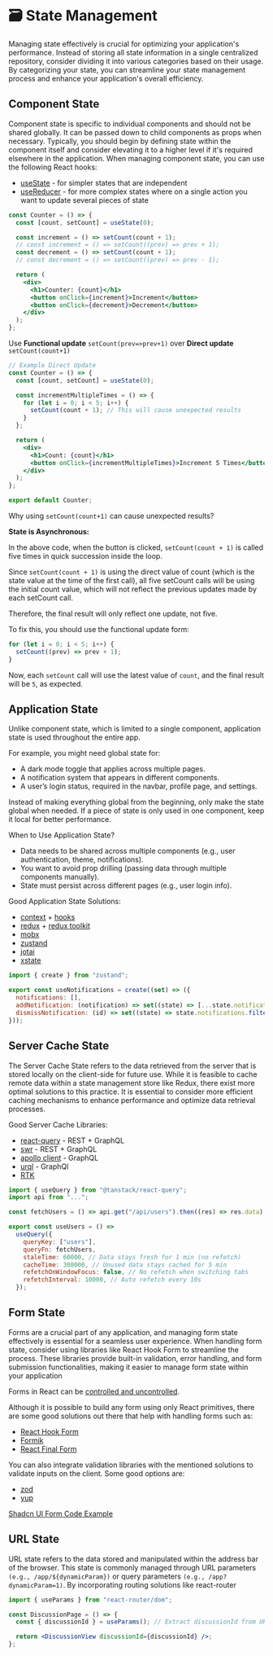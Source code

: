 # 🗃️ State Management

Managing state effectively is crucial for optimizing your application's performance. Instead of storing all state information in a single centralized repository, consider dividing it into various categories based on their usage. By categorizing your state, you can streamline your state management process and enhance your application's overall efficiency.

## Component State

Component state is specific to individual components and should not be shared globally. It can be passed down to child components as props when necessary. Typically, you should begin by defining state within the component itself and consider elevating it to a higher level if it's required elsewhere in the application. When managing component state, you can use the following React hooks:

- [useState](https://react.dev/reference/react/useState) - for simpler states that are independent
- [useReducer](https://www.youtube.com/playlist?list=PLZlA0Gpn_vH8EtggFGERCwMY5u5hOjf-h) - for more complex states where on a single action you want to update several pieces of state

```jsx
const Counter = () => {
  const [count, setCount] = useState(0);

  const increment = () => setCount(count + 1);
  // const increment = () => setCount((prev) => prev + 1);
  const decrement = () => setCount(count + 1);
  // const decrement = () => setCount((prev) => prev - 1);

  return (
    <div>
      <h1>Counter: {count}</h1>
      <button onClick={increment}>Increment</button>
      <button onClick={decrement}>Decrement</button>
    </div>
  );
};
```

Use **Functional update** `setCount(prev=>prev+1)` over **Direct update** `setCount(count+1)`

```jsx
// Example Direct Update
const Counter = () => {
  const [count, setCount] = useState(0);

  const incrementMultipleTimes = () => {
    for (let i = 0; i < 5; i++) {
      setCount(count + 1); // This will cause unexpected results
    }
  };

  return (
    <div>
      <h1>Count: {count}</h1>
      <button onClick={incrementMultipleTimes}>Increment 5 Times</button>
    </div>
  );
};

export default Counter;
```

Why using `setCount(count+1)` can cause unexpected results?

**State is Asynchronous:**

In the above code, when the button is clicked, `setCount(count + 1)` is called five times in quick succession inside the loop.

Since `setCount(count + 1)` is using the direct value of count (which is the state value at the time of the first call), all five setCount calls will be using the initial count value, which will not reflect the previous updates made by each setCount call.

Therefore, the final result will only reflect one update, not five.

To fix this, you should use the functional update form:

```jsx
for (let i = 0; i < 5; i++) {
  setCount((prev) => prev + 1);
}
```

Now, each `setCount` call will use the latest value of `count`, and the final result will be `5`, as expected.

## Application State

Unlike component state, which is limited to a single component, application state is used throughout the entire app.

For example, you might need global state for:

- A dark mode toggle that applies across multiple pages.
- A notification system that appears in different components.
- A user’s login status, required in the navbar, profile page, and settings.

Instead of making everything global from the beginning, only make the state global when needed. If a piece of state is only used in one component, keep it local for better performance.

When to Use Application State?

- Data needs to be shared across multiple components (e.g., user authentication, theme, notifications).
- You want to avoid prop drilling (passing data through multiple components manually).
- State must persist across different pages (e.g., user login info).

Good Application State Solutions:

- [context](https://react.dev/learn/passing-data-deeply-with-context) + [hooks](https://react.dev/reference/react-dom/hooks)
- [redux](https://redux.js.org/) + [redux toolkit](https://redux-toolkit.js.org/)
- [mobx](https://mobx.js.org)
- [zustand](https://github.com/pmndrs/zustand)
- [jotai](https://github.com/pmndrs/jotai)
- [xstate](https://xstate.js.org/)

```jsx
import { create } from "zustand";

export const useNotifications = create((set) => ({
  notifications: [],
  addNotification: (notification) => set((state) => [...state.notifications, { id: Date.now(), ...notification }]),
  dismissNotification: (id) => set((state) => state.notifications.filter((notification) => notification.id !== id)),
}));
```

## Server Cache State

The Server Cache State refers to the data retrieved from the server that is stored locally on the client-side for future use. While it is feasible to cache remote data within a state management store like Redux, there exist more optimal solutions to this practice. It is essential to consider more efficient caching mechanisms to enhance performance and optimize data retrieval processes.

Good Server Cache Libraries:

- [react-query](https://tanstack.com/query) - REST + GraphQL
- [swr](https://swr.vercel.app/) - REST + GraphQL
- [apollo client](https://www.apollographql.com/) - GraphQL
- [urql](https://formidable.com/open-source/urql/) - GraphQl
- [RTK](https://redux-toolkit.js.org/rtk-query)

```jsx
import { useQuery } from "@tanstack/react-query";
import api from "...";

const fetchUsers = () => api.get("/api/users").then((res) => res.data);

export const useUsers = () =>
  useQuery({
    queryKey: ["users"],
    queryFn: fetchUsers,
    staleTime: 60000, // Data stays fresh for 1 min (no refetch)
    cacheTime: 300000, // Unused data stays cached for 5 min
    refetchOnWindowFocus: false, // No refetch when switching tabs
    refetchInterval: 10000, // Auto refetch every 10s
  });
```

## Form State

Forms are a crucial part of any application, and managing form state effectively is essential for a seamless user experience. When handling form state, consider using libraries like React Hook Form to streamline the process. These libraries provide built-in validation, error handling, and form submission functionalities, making it easier to manage form state within your application

Forms in React can be [controlled and uncontrolled](https://react.dev/learn/sharing-state-between-components#controlled-and-uncontrolled-components).

Although it is possible to build any form using only React primitives, there are some good solutions out there that help with handling forms such as:

- [React Hook Form](https://react-hook-form.com/)
- [Formik](https://formik.org/)
- [React Final Form](https://github.com/final-form/react-final-form)

You can also integrate validation libraries with the mentioned solutions to validate inputs on the client. Some good options are:

- [zod](https://github.com/colinhacks/zod)
- [yup](https://github.com/jquense/yup)

[Shadcn UI Form Code Example](https://ui.shadcn.com/docs/components/form)

## URL State

URL state refers to the data stored and manipulated within the address bar of the browser. This state is commonly managed through URL parameters `(e.g., /app/${dynamicParam})` or query parameters `(e.g., /app?dynamicParam=1)`. By incorporating routing solutions like react-router

```jsx
import { useParams } from "react-router/dom";

const DiscussionPage = () => {
  const { discussionId } = useParams(); // Extract discussionId from URL

  return <DiscussionView discussionId={discussionId} />;
};
```
